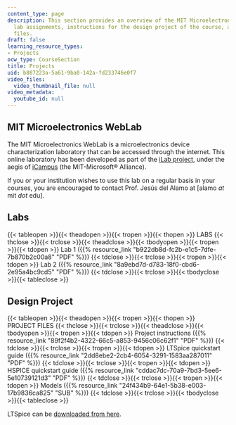```yaml
---
content_type: page
description: This section provides an overview of the MIT Microelectronics Wetlab,
  lab assignments, instructions for the design project of the course, and supporting
  files.
draft: false
learning_resource_types:
- Projects
ocw_type: CourseSection
title: Projects
uid: b887223a-5a61-9ba0-142a-fd233746e0f7
video_files:
  video_thumbnail_file: null
video_metadata:
  youtube_id: null
---
```

## MIT Microelectronics WebLab

The MIT Microelectronics WebLab is a microelectronics device characterization laboratory that can be accessed through the internet. This online laboratory has been developed as part of the [iLab project](https://wikis.mit.edu/confluence/display/ILAB2/Home), under the aegis of [iCampus](http://icampus.mit.edu/) (the MIT-Microsoft® Alliance).

If you or your institution wishes to use this lab on a regular basis in your courses, you are encouraged to contact Prof. Jesús del Alamo at \[alamo *at* mit *dot* edu\].

## Labs

{{< tableopen >}}{{< theadopen >}}{{< tropen >}}{{< thopen >}}
LABS
{{< thclose >}}{{< trclose >}}{{< theadclose >}}{{< tbodyopen >}}{{< tropen >}}{{< tdopen >}}
Lab 1 ({{% resource_link "b922db8d-fc2b-e1c5-7dfe-7b870b2c00a8" "PDF" %}})
{{< tdclose >}}{{< trclose >}}{{< tropen >}}{{< tdopen >}}
Lab 2 ({{% resource_link "8a9ebd7d-d783-18f0-cbd6-2e95a4bc9cd5" "PDF" %}})
{{< tdclose >}}{{< trclose >}}{{< tbodyclose >}}{{< tableclose >}}

## Design Project

{{< tableopen >}}{{< theadopen >}}{{< tropen >}}{{< thopen >}}
PROJECT FILES
{{< thclose >}}{{< trclose >}}{{< theadclose >}}{{< tbodyopen >}}{{< tropen >}}{{< tdopen >}}
Project instructions ({{% resource_link "89f2f4b2-4322-66c5-a853-9456c06c62f1" "PDF" %}})
{{< tdclose >}}{{< trclose >}}{{< tropen >}}{{< tdopen >}}
LTSpice quickstart guide ({{% resource_link "2dd8ebe2-2cb4-6054-3291-1583aa287011" "PDF" %}})
{{< tdclose >}}{{< trclose >}}{{< tropen >}}{{< tdopen >}}
HSPICE quickstart guide ({{% resource_link "cddac7dc-70a9-7bd3-5ee6-5e10739121d3" "PDF" %}})
{{< tdclose >}}{{< trclose >}}{{< tropen >}}{{< tdopen >}}
Models ({{% resource_link "24f434b9-64e1-5b38-e003-17b9836ca825" "SUB" %}})
{{< tdclose >}}{{< trclose >}}{{< tbodyclose >}}{{< tableclose >}}

LTSpice can be [downloaded from here](https://www.analog.com/en/design-center/design-tools-and-calculators/ltspice-simulator.html).